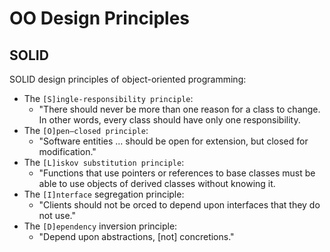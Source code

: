# OO Design Principles

## SOLID

SOLID design principles of object-oriented programming:

- The `[S]ingle-responsibility principle`:
    - "There should never be more than one reason for a class to change. In other words, every class should have only one responsibility.
- The `[O]pen–closed principle`:
    - "Software entities ... should be open for extension, but closed for modification."
- The `[L]iskov substitution principle`:
    - "Functions that use pointers or references to base classes must be able to use objects of derived classes without knowing it.
- The `[I]nterface` segregation principle:
    - "Clients should not be orced to depend upon interfaces that they do not use."
- The `[D]ependency` inversion principle:
    - "Depend upon abstractions, [not] concretions."

